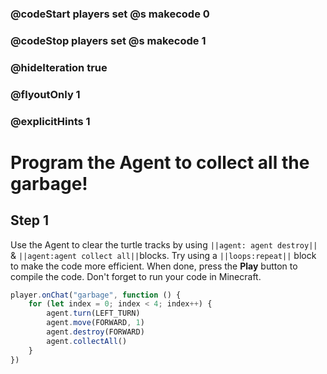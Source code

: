 ### @codeStart players set @s makecode 0
### @codeStop players set @s makecode 1

### @hideIteration true 
### @flyoutOnly 1
### @explicitHints 1


# Program the Agent to collect all the garbage!

## Step 1
Use the Agent to clear the turtle tracks by using ``||agent: agent destroy||`` & ``||agent:agent collect all||``blocks. Try using a ``||loops:repeat||`` block to make the code more efficient. When done, press the **Play** button to compile the code. Don't forget to run your code in Minecraft. 


```typescript
player.onChat("garbage", function () {
    for (let index = 0; index < 4; index++) {
        agent.turn(LEFT_TURN)
        agent.move(FORWARD, 1)
        agent.destroy(FORWARD)
        agent.collectAll()
    }
})
```
